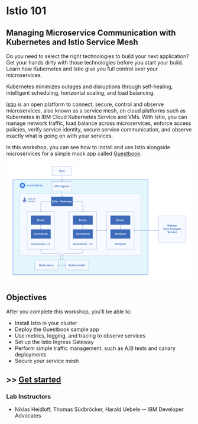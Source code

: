 # Istio 101

## Managing Microservice Communication with Kubernetes and Istio Service Mesh


Do you need to select the right technologies to build your next application? Get your hands dirty with those technologies before you start your build. Learn how Kubernetes and Istio give you full control over your microservices. 

Kubernetes minimizes outages and disruptions through self-healing, intelligent scheduling, horizontal scaling, and load balancing. 

[Istio](https://www.ibm.com/cloud/info/istio) is an open platform to connect, secure, control and observe microservices, also known as a service mesh, on cloud platforms such as Kubernetes in IBM Cloud Kubernetes Service and VMs. With Istio, you can manage network traffic, load balance across microservices, enforce access policies, verify service identity, secure service communication, and observe exactly what is going on with your services.

In this workshop, you can see how to install and use Istio alongside microservices for a simple mock app called [Guestbook](https://github.com/IBM/guestbook). 

![](workshop/README_images/istio3.jpg)

## Objectives
After you complete this workshop, you'll be able to:
- Install Istio in your cluster
- Deploy the Guestbook sample app
- Use metrics, logging, and tracing to observe services
- Set up the Istio Ingress Gateway
- Perform simple traffic management, such as A/B tests and canary deployments
- Secure your service mesh


## >> [Get started](workshop/README.md)

### Lab Instructors

- Niklas Heidloff, Thomas Südbröcker, Harald Uebele -- IBM Developer Advocates

